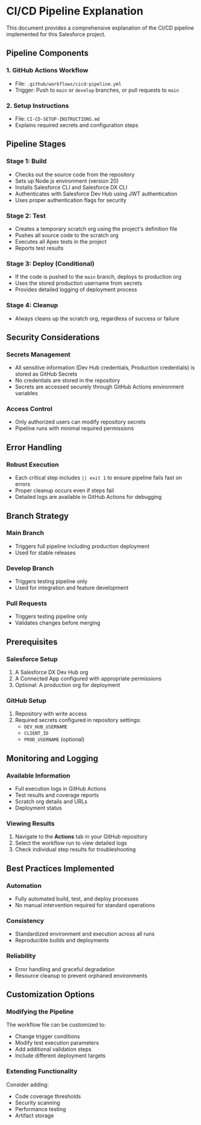 # CI/CD Pipeline Explanation

This document provides a comprehensive explanation of the CI/CD pipeline implemented for this Salesforce project.

## Pipeline Components

### 1. GitHub Actions Workflow
- File: `.github/workflows/cicd-pipeline.yml`
- Trigger: Push to `main` or `develop` branches, or pull requests to `main`

### 2. Setup Instructions
- File: `CI-CD-SETUP-INSTRUCTIONS.md`
- Explains required secrets and configuration steps

## Pipeline Stages

### Stage 1: Build
- Checks out the source code from the repository
- Sets up Node.js environment (version 20)
- Installs Salesforce CLI and Salesforce DX CLI
- Authenticates with Salesforce Dev Hub using JWT authentication
- Uses proper authentication flags for security

### Stage 2: Test
- Creates a temporary scratch org using the project's definition file
- Pushes all source code to the scratch org
- Executes all Apex tests in the project
- Reports test results

### Stage 3: Deploy (Conditional)
- If the code is pushed to the `main` branch, deploys to production org
- Uses the stored production username from secrets
- Provides detailed logging of deployment process

### Stage 4: Cleanup
- Always cleans up the scratch org, regardless of success or failure

## Security Considerations

### Secrets Management
- All sensitive information (Dev Hub credentials, Production credentials) is stored as GitHub Secrets
- No credentials are stored in the repository
- Secrets are accessed securely through GitHub Actions environment variables

### Access Control
- Only authorized users can modify repository secrets
- Pipeline runs with minimal required permissions

## Error Handling

### Robust Execution
- Each critical step includes `|| exit 1` to ensure pipeline fails fast on errors
- Proper cleanup occurs even if steps fail
- Detailed logs are available in GitHub Actions for debugging

## Branch Strategy

### Main Branch
- Triggers full pipeline including production deployment
- Used for stable releases

### Develop Branch  
- Triggers testing pipeline only
- Used for integration and feature development

### Pull Requests
- Triggers testing pipeline only
- Validates changes before merging

## Prerequisites

### Salesforce Setup
1. A Salesforce DX Dev Hub org
2. A Connected App configured with appropriate permissions
3. Optional: A production org for deployment

### GitHub Setup
1. Repository with write access
2. Required secrets configured in repository settings:
   - `DEV_HUB_USERNAME`
   - `CLIENT_ID` 
   - `PROD_USERNAME` (optional)

## Monitoring and Logging

### Available Information
- Full execution logs in GitHub Actions
- Test results and coverage reports
- Scratch org details and URLs
- Deployment status

### Viewing Results
1. Navigate to the **Actions** tab in your GitHub repository
2. Select the workflow run to view detailed logs
3. Check individual step results for troubleshooting

## Best Practices Implemented

### Automation
- Fully automated build, test, and deploy processes
- No manual intervention required for standard operations

### Consistency
- Standardized environment and execution across all runs
- Reproducible builds and deployments

### Reliability
- Error handling and graceful degradation
- Resource cleanup to prevent orphaned environments

## Customization Options

### Modifying the Pipeline
The workflow file can be customized to:
- Change trigger conditions
- Modify test execution parameters
- Add additional validation steps
- Include different deployment targets

### Extending Functionality
Consider adding:
- Code coverage thresholds
- Security scanning
- Performance testing
- Artifact storage

